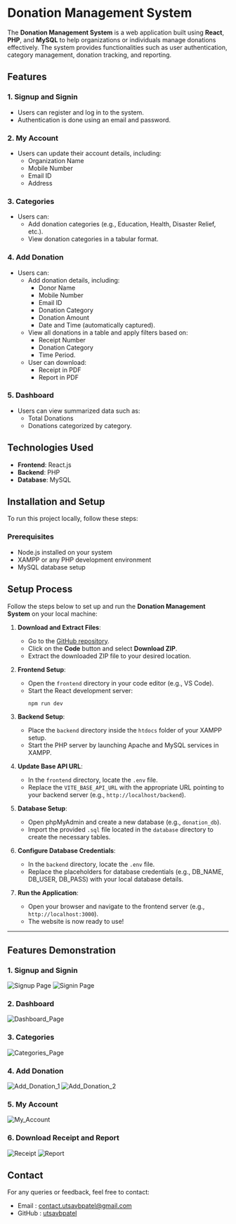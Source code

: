 # Donation Management System

The **Donation Management System** is a web application built using **React**, **PHP**, and **MySQL** to help organizations or individuals manage donations effectively. The system provides functionalities such as user authentication, category management, donation tracking, and reporting.

## Features

### 1. Signup and Signin
- Users can register and log in to the system.
- Authentication is done using an email and password.

### 2. My Account
- Users can update their account details, including:
  - Organization Name
  - Mobile Number
  - Email ID
  - Address

### 3. Categories
- Users can:
  - Add donation categories (e.g., Education, Health, Disaster Relief, etc.).
  - View donation categories in a tabular format.

### 4. Add Donation
- Users can:
  - Add donation details, including:
    - Donor Name
    - Mobile Number
    - Email ID
    - Donation Category
    - Donation Amount
    - Date and Time (automatically captured).
  - View all donations in a table and apply filters based on:
    - Receipt Number
    - Donation Category
    - Time Period.
  - User can download:
    - Receipt in PDF
    - Report in PDF

### 5. Dashboard
- Users can view summarized data such as:
  - Total Donations
  - Donations categorized by category.

## Technologies Used
- **Frontend**: React.js
- **Backend**: PHP
- **Database**: MySQL

## Installation and Setup
To run this project locally, follow these steps:

### Prerequisites
- Node.js installed on your system
- XAMPP or any PHP development environment
- MySQL database setup

## Setup Process

Follow the steps below to set up and run the **Donation Management System** on your local machine:

1. **Download and Extract Files**:
   - Go to the [GitHub repository](https://github.com/utsavbpatel/donation-management-system).
   - Click on the **Code** button and select **Download ZIP**.
   - Extract the downloaded ZIP file to your desired location.

2. **Frontend Setup**:
   - Open the `frontend` directory in your code editor (e.g., VS Code).
   - Start the React development server:
     ```bash
     npm run dev
     ```

3. **Backend Setup**:
   - Place the `backend` directory inside the `htdocs` folder of your XAMPP setup.
   - Start the PHP server by launching Apache and MySQL services in XAMPP.

4. **Update Base API URL**:
   - In the `frontend` directory, locate the `.env` file.
   - Replace the `VITE_BASE_API_URL` with the appropriate URL pointing to your backend server (e.g., `http://localhost/backend`).

5. **Database Setup**:
   - Open phpMyAdmin and create a new database (e.g., `donation_db`).
   - Import the provided `.sql` file located in the `database` directory to create the necessary tables.

6. **Configure Database Credentials**:
   - In the `backend` directory, locate the `.env` file.
   - Replace the placeholders for database credentials (e.g., DB_NAME, DB_USER, DB_PASS) with your local database details.

7. **Run the Application**:
   - Open your browser and navigate to the frontend server (e.g., `http://localhost:3000`).
   - The website is now ready to use!

---

## Features Demonstration

### 1. Signup and Signin
![Signup Page](./images/signup.jpg "Signup Page")
![Signin Page](./images/signin.jpg "Signup Page")

### 2. Dashboard
![Dashboard_Page](./images/dashboard.JPG "Dashboard Overview")

### 3. Categories
![Categories_Page](./images/categories.JPG "Categories_Page")

### 4. Add Donation
![Add_Donation_1](./images/adddonation1.JPG "Add_Donation_1")
![Add_Donation_2](./images/adddonation2.JPG "Add_Donation_2")

### 5. My Account
![My_Account](./images/myaccount.JPG "My_Account")

### 6. Download Receipt and Report
![Receipt](./images/printreceipt.JPG "Receipt")
![Report](./images/printreport.JPG "Report")

## Contact

For any queries or feedback, feel free to contact:
  - Email : contact.utsavbpatel@gmail.com
  - GitHub : [utsavbpatel](https://github.com/utsavbpatel)

